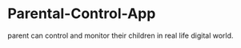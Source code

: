 # Parental-Control-App
 parent can control and monitor   their children   in real life digital world.
